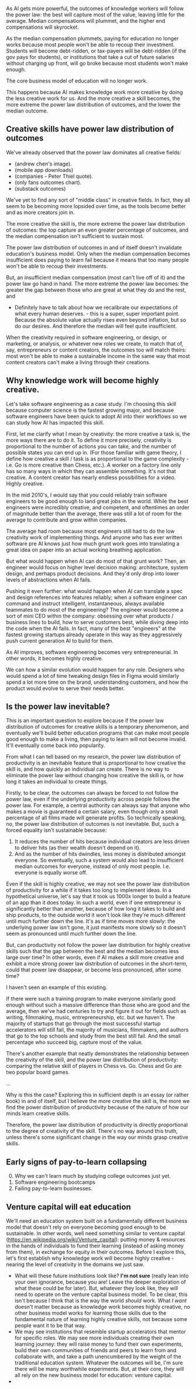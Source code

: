 As AI gets more powerful, the outcomes of knowledge workers will follow the power law: the best will capture most of the value, leaving little for the average. Median compensations will plummet, and the higher end compensations will skyrocket.

As the median compensation plummets, paying for education no longer works because most people won't be able to recoup their investment. Students will become debt-ridden, or tax-payers will be debt-ridden (if the gov pays for students), or institutions that take a cut of future salaries without charging up front, will go broke because most students won't make enough.

The core business model of education will no longer work.

This happens because AI makes knowledge work more creative by doing the less creative work for us. And the more creative a skill becomes, the more extreme the power law distribution of outcomes, and the lower the median outcome.
## Creative skills have power law distribution of outcomes

We've already observed that the power law dominates all creative fields:

- (andrew chen's image).
- (mobile app downloads)
- (companies - Peter Thiel quote).
- (only fans outcomes chart).
- (substack outcomes)

We've yet to find any sort of "middle class" in creative fields. In fact, they all seem to be becoming more lopsided over time, as the tools become better and as more creators join in. 

The more creative the skill is, the more extreme the power law distribution of outcomes: the top capture an even greater percentage of outcomes, and the median compensation isn't sufficient to sustain most.

The power law distribution of outcomes in and of itself doesn't invalidate education's business model. Only when the median compensation becomes insufficient does paying to learn fail because it means that too many people won't be able to recoup their investments.

But, an insufficient median compensation (most can't live off of it) and the power law go hand in hand. The more extreme the power law becomes: the greater the gap between those who are great at what they do and the rest, and 


- Definitely have to talk about how we recalibrate our expectations of what every human deserves. - this is a super, super important point. Because the absolute value actually rises even beyond inflation, but so do our desires. And therefore the median will feel quite insufficient.

When the creativity required in software engineering, or design, or marketing, or analysis, or whatever new roles we create, to match that of, say, entrepreneurs or content creators, the outcomes too will match theirs: most won't be able to make a sustainable income in the same way that most content creators can't make a living through their creations.
## Why knowledge work will become highly creative.

Let's take software engineering as a case study. I'm choosing this skill because computer science is the fastest growing major, and because software engineers have been quick to adopt AI into their workflows so we can study how AI has impacted this skill.

First, let me clarify what I mean by creativity: the more creative a task is, the more ways there are to do it. To define it more precisely, creativity is proportional to the number of actions you can take, and the number of possible states you can end up in. (For those familiar with game theory, I define how creative a skill / task is as proportional to the game complexity - i.e. Go is more creative than Chess, etc.). A worker on a factory line only has so many ways in which they can assemble something. It's not that creative. A content creator has nearly endless possibilities for a video. Highly creative.

In the mid 2010's, I would say that you could reliably train software engineers to be good enough to land great jobs in the world. While the best engineers were incredibly creative, and competent, and oftentimes an order of magnitude better than the average, there was still a lot of room for the average to contribute and grow within companies.

The average had room because most engineers still had to do the low creativity work of implementing things. And anyone who has ever written software pre AI knows just how much grunt work goes into translating a great idea on paper into an actual working breathing application.

But what would happen when AI can do most of that grunt work? Then, an engineer would focus on higher level decision making: architecture, system design, and perhaps product decisions. And they'd only drop into lower levels of abstractions when AI fails.

Pushing it even further: what would happen when AI can translate a spec and design references into features reliably; when a software engineer can command and instruct intelligent, instantaneous, always available teammates to do most of the engineering? The engineer would become a sort of mini CEO within the company: obsessing over what products / business lines to build, how to serve customers best, while diving deep into the code when the AI fails. In fact, many of the best "engineers" at the fastest growing startups already operate in this way as they aggressively push current generation AI to build for them.

As AI improves, software engineering becomes very entrepreneurial. In other words, it becomes highly creative.

We can how a similar evolution would happen for any role. Designers who would spend a lot of time tweaking design files in Figma would similarly spend a lot more time on the brand, understanding customers, and how the product would evolve to serve their needs better.
## Is the power law inevitable?

This is an important question to explore because if the power law distribution of outcomes for creative skills is a temporary phenomenon, and eventually we'll build better education programs that can make most people good enough to make a living, then paying to learn will not become invalid. It'll eventually come back into popularity.

From what I can tell based on my research, the power law distribution of productivity is an inevitable feature that is proportional to how creative the skill is, and how quickly an individual can create. There is no way to eliminate the power law without changing how creative the skill is, or how long it takes an individual to create things.

Firstly, to be clear, the outcomes can always be forced to not follow the power law, even if the underlying productivity across people follows the power law. For example, a central authority can always say that anyone who makes a movie is guaranteed a certain salary, even though only a small percentage of all films made will generate profits. So technically speaking, no, the power law distribution of outcomes is not inevitable. But, such a forced equality isn't sustainable because:
1. It reduces the number of hits because individual creators are less driven to deliver hits (as their wealth doesn't depend on it).
2. And as the number of hits dwindles, less money is distributed amongst everyone. So eventually, such a system would also lead to insufficient median outcomes for everyone, instead of only most people. I.e. everyone is equally worse off.

Even if the skill is highly creative, we may not see the power law distribution of productivity for a while if it takes too long to implement ideas. In a hypothetical universe, let's say that it took us 1000x longer to build a feature of an app than it does today. In such a world, even if one entrepreneur is significantly better than another, because of how long it takes to build and ship products, to the outside world it won't look like they're much different until much further down the line. It's as if time moves more slowly: the underlying power law isn't gone, it just manifests more slowly so it doesn't seem as pronounced until much further down the line.

But, can productivity not follow the power law distribution for highly creative skills such that the gap between the best and the median becomes less large over time? In other words, even if AI makes a skill more creative and exhibit a more strong power law distribution of outcomes in the short-term, could that power law disappear, or become less pronounced, after some time?

I haven't seen an example of this existing.

If there were such a training program to make everyone similarly good enough without such a massive difference than those who are good and the average, then we've had centuries to try and figure it out for fields such as writing, filmmaking, music, entrepreneurship, etc. but we haven't. The majority of startups that go through the most successful startup accelerators will still fail, the majority of musicians, filmmakers, and authors that go to the top schools and study from the best still fail. And the small percentage who succeed big, capture most of the value.

There's another example that neatly demonstrates the relationship between the creativity of the skill, and the power law distribution of productivity: comparing the relative skill of players in Chess vs. Go. Chess and Go are two popular board games.

...

Why is this the case? Exploring this in sufficient depth is an essay (or rather book) in and of itself, but I believe the more creative the skill is, the more we find the power distribution of productivity because of the nature of how our minds learn creative skills. 

Therefore, the power law distribution of productivity is directly proportional to the degree of creativity of the skill. There's no way around this truth, unless there's some significant change in the way our minds grasp creative skills.

## Early signs of pay-to-learn collapsing

0. Why we can't learn much by studying college outcomes just yet.
1. Software engineering bootcamps
2. Failing pay-to-learn businesses.
## Venture capital will eat education

We'll need an education system built on a fundamentally different business model that doesn't rely on everyone becoming good enough to be sustainable. In other words, well need something similar to venture capital (https://en.wikipedia.org/wiki/Venture_capital): putting money & resources in the hands of individuals to fund their learning (instead of asking money from them), in exchange for equity in their outcomes. Before I explore this, let's first establish why knowledge work will become highly creative - nearing the level of creativity in the domains we just saw.

- What will these future institutions look like? **I'm not sure** (really lean into your own ignorance, because you are! Leave the deeper exploration of what these could be for later). But, whatever they look like, they will need to operate on the venture capital business model. To be clear, this isn't because I think that is the way the world *should* work. What *I want* doesn't matter because as knowledge work becomes highly creative, no other business model works for learning those skills due to the fundamental nature of learning highly creative skills, not because some people want it to be that way. 
- We may see institutions that resemble startup accelerators that mentor for specific roles. We may see more individuals creating their own learning journey: they will raise money to fund their own experiments, build their own communities of friends and peers to learn from and collaborate with, and take a path unencumbered by the weight of the traditional education system. Whatever the outcomes will be, I'm sure there will be many worthwhile experiments. But, at their core, they will all rely on the new business model for education: venture capital.
- 